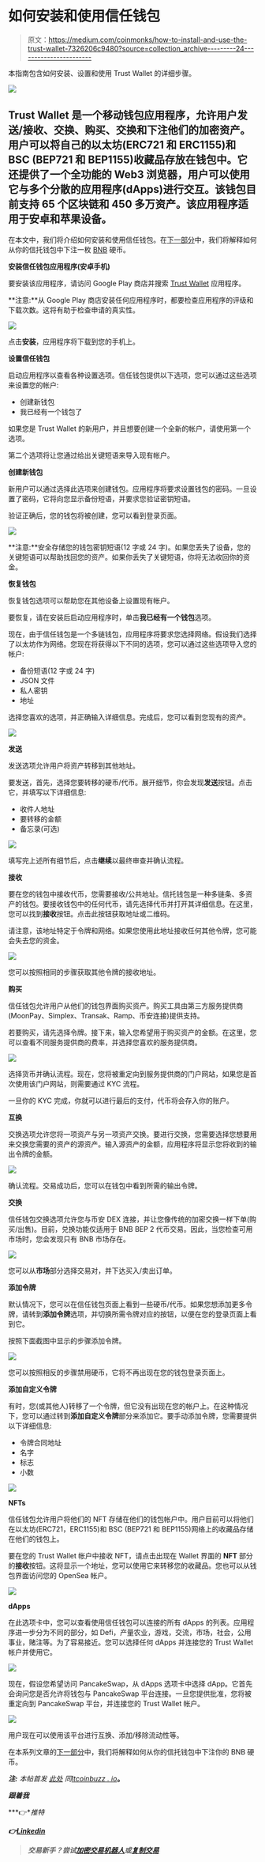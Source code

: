 # 如何安装和使用信任钱包

> 原文：<https://medium.com/coinmonks/how-to-install-and-use-the-trust-wallet-7326206c9480?source=collection_archive---------24----------------------->

本指南包含如何安装、设置和使用 Trust Wallet 的详细步骤。

![](img/5535185a7caf8d4d6f356a76fe65777a.png)

## Trust Wallet 是一个移动钱包应用程序，允许用户发送/接收、交换、购买、交换和下注他们的加密资产。用户可以将自己的以太坊(ERC721 和 ERC1155)和 BSC (BEP721 和 BEP1155)收藏品存放在钱包中。它还提供了一个全功能的 Web3 浏览器，用户可以使用它与多个分散的应用程序(dApps)进行交互。该钱包目前支持 65 个区块链和 450 多万资产。该应用程序适用于安卓和苹果设备。

在本文中，我们将介绍如何安装和使用信任钱包。在[下一部分](https://www.altcoinbuzz.io/bitcoin-and-crypto-guide/how-to-stake-bnb-using-trust-wallet/)中，我们将解释如何从你的信托钱包中下注一枚 [BNB](https://www.altcoinbuzz.io/cryptocurrency-news/bnb-chain-updates-top-gaining-projects-on-bnb-chain-june-week-4/) 硬币。

**安装信任钱包应用程序(安卓手机)**

要安装该应用程序，请访问 Google Play 商店并搜索 [Trust Wallet](https://trustwallet.com/assets) 应用程序。

**注意:**从 Google Play 商店安装任何应用程序时，都要检查应用程序的评级和下载次数。这将有助于检查申请的真实性。

![](img/1cb085c60776e045a29f3f504f1900b2.png)

点击**安装**，应用程序将下载到您的手机上。

**设置信任钱包**

启动应用程序以查看各种设置选项。信任钱包提供以下选项，您可以通过这些选项来设置您的帐户:

*   创建新钱包
*   我已经有一个钱包了

如果您是 Trust Wallet 的新用户，并且想要创建一个全新的帐户，请使用第一个选项。

第二个选项将让您通过给出关键短语来导入现有帐户。

**创建新钱包**

新用户可以通过选择此选项来创建钱包。应用程序将要求设置钱包的密码。一旦设置了密码，它将向您显示备份短语，并要求您验证密钥短语。

验证正确后，您的钱包将被创建，您可以看到登录页面。

![](img/42cd4d2b95ae4ea833265fa6c9caad56.png)

**注意:**安全存储您的钱包密钥短语(12 字或 24 字)。如果您丢失了设备，您的关键短语可以帮助找回您的资产。如果你丢失了关键短语，你将无法收回你的资金。

**恢复钱包**

恢复钱包选项可以帮助您在其他设备上设置现有帐户。

要恢复，请在安装后启动应用程序时，单击**我已经有一个钱包**选项。

现在，由于信任钱包是一个多链钱包，应用程序将要求您选择网络。假设我们选择了以太坊作为网络。您现在将获得以下不同的选项，您可以通过这些选项导入您的帐户:

*   备份短语(12 字或 24 字)
*   JSON 文件
*   私人密钥
*   地址

选择您喜欢的选项，并正确输入详细信息。完成后，您可以看到您现有的资产。

![](img/7081d030f63d283df0411b39044279f8.png)

**发送**

发送选项允许用户将资产转移到其他地址。

要发送，首先，选择您要转移的硬币/代币。展开细节，你会发现**发送**按钮。点击它，并填写以下详细信息:

*   收件人地址
*   要转移的金额
*   备忘录(可选)

![](img/3f7d1e93e48e37f1a2896b4ba84da9cb.png)

填写完上述所有细节后，点击**继续**以最终审查并确认流程。

**接收**

要在您的钱包中接收代币，您需要接收/公共地址。信托钱包是一种多链条、多资产的钱包。要接收钱包中的任何代币，请先选择代币并打开其详细信息。在这里，您可以找到**接收**按钮。点击此按钮获取地址或二维码。

请注意，该地址特定于令牌和网络。如果您使用此地址接收任何其他令牌，您可能会失去您的资金。

![](img/94fb1eae5b26682092f4386e8800c415.png)

您可以按照相同的步骤获取其他令牌的接收地址。

**购买**

信任钱包允许用户从他们的钱包界面购买资产。购买工具由第三方服务提供商(MoonPay、Simplex、Transak、Ramp、币安连接)提供支持。

若要购买，请先选择令牌。接下来，输入您希望用于购买资产的金额。在这里，您可以查看不同服务提供商的费率，并选择您喜欢的服务提供商。

![](img/49a395ae0cf21baa457e941a074f4823.png)

选择货币并确认流程。现在，您将被重定向到服务提供商的门户网站，如果您是首次使用该门户网站，则需要通过 KYC 流程。

一旦你的 KYC 完成，你就可以进行最后的支付，代币将会存入你的账户。

**互换**

交换选项允许您将一项资产与另一项资产交换。要进行交换，您需要选择您想要用来交换您需要的资产的源资产。输入源资产的金额，应用程序将显示您将收到的输出令牌的金额。

![](img/1771928e18c69e885ec1a05e021136fa.png)

确认流程。交易成功后，您可以在钱包中看到所需的输出令牌。

**交换**

信任钱包交换选项允许您与币安 DEX 连接，并让您像传统的加密交换一样下单(购买/出售)。目前，兑换功能仅适用于 BNB BEP 2 代币交易。因此，当您检查可用市场时，您会发现只有 BNB 市场存在。

![](img/1bfdccfb046822b3d45e9e5b26ea5b44.png)

您可以从**市场**部分选择交易对，并下达买入/卖出订单。

**添加令牌**

默认情况下，您可以在信任钱包页面上看到一些硬币/代币。如果您想添加更多令牌，请转到**添加令牌**选项，并切换所需令牌对应的按钮，以便在您的登录页面上看到它。

按照下面截图中显示的步骤添加令牌。

![](img/3d547e2e19e5cef8a2acf37318f31d25.png)

您可以按照相反的步骤禁用硬币，它将不再出现在您的钱包登录页面上。

**添加自定义令牌**

有时，您(或其他人)转移了一个令牌，但它没有出现在您的帐户上。在这种情况下，您可以通过转到**添加自定义令牌**部分来添加它。要手动添加令牌，您需要提供以下详细信息:

*   令牌合同地址
*   名字
*   标志
*   小数

![](img/ff4eebcdaedbe9d9a179d1396bce83d1.png)

**NFTs**

信任钱包允许用户将他们的 NFT 存储在他们的钱包帐户中。用户目前可以将他们在以太坊(ERC721，ERC1155)和 BSC (BEP721 和 BEP1155)网络上的收藏品存储在他们的钱包上。

要在您的 Trust Wallet 帐户中接收 NFT，请点击出现在 Wallet 界面的 **NFT** 部分的**接收**按钮。这将显示一个地址，您可以使用它来转移您的收藏品。您也可以从钱包界面访问您的 OpenSea 帐户。

![](img/ca1e19d63b0bf34ec1a638cf2afd2263.png)

**dApps**

在此选项卡中，您可以查看使用信任钱包可以连接的所有 dApps 的列表。应用程序进一步分为不同的部分，如 Defi，产量农业，游戏，交流，市场，社会，公用事业，赌注等。为了容易接近。您可以选择任何 dApps 并连接您的 Trust Wallet 帐户并使用它。

![](img/888839ddc331d0cefcb0f1741b638719.png)

现在，假设您希望访问 PancakeSwap，从 dApps 选项卡中选择 dApp。它首先会询问您是否允许将钱包与 PancakeSwap 平台连接。一旦您提供批准，您将被重定向到 PancakeSwap 平台，并连接您的 Trust Wallet 帐户。

![](img/3ebd03e1bf4c622d32ca4fc5915d45f1.png)

用户现在可以使用该平台进行互换、添加/移除流动性等。

在本系列文章的[下一部分](https://www.altcoinbuzz.io/bitcoin-and-crypto-guide/how-to-stake-bnb-using-trust-wallet/)中，我们将解释如何从你的信托钱包中下注你的 BNB 硬币。

***注:*** *本帖首发* [*此处*](https://www.altcoinbuzz.io/bitcoin-and-crypto-guide/how-to-install-and-use-the-trust-wallet/) *同*[*ltcoinbuzz . io*](https://www.altcoinbuzz.io/)**。**

***跟着我***

***👉**推特*

***👉**[**Linkedin**](https://www.linkedin.com/in/ruma-das-a1439320/)*

> ***交易新手？尝试[加密交易机器人](/coinmonks/crypto-trading-bot-c2ffce8acb2a)或[复制交易](/coinmonks/top-10-crypto-copy-trading-platforms-for-beginners-d0c37c7d698c)***